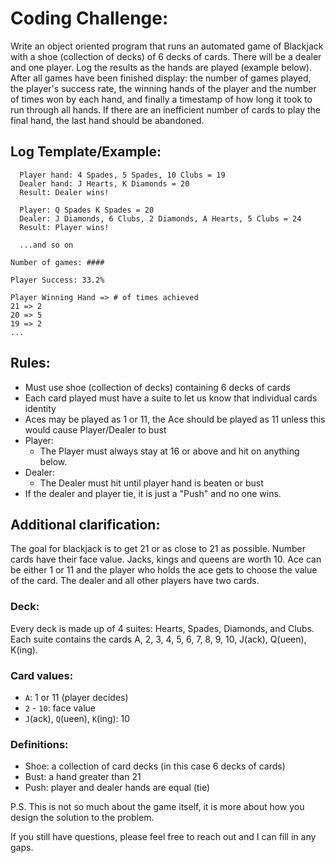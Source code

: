 # Coding Challenge:

Write an object oriented program that runs an automated game of Blackjack with a shoe (collection of decks) of 6 decks of cards.  There will be a dealer and one player.  Log the results as the hands are played (example below).  After all games have been finished display: the number of games played, the player's success rate, the winning hands of the player and the number of times won by each hand, and finally a timestamp of how long it took to run through all hands.  If there are an inefficient number of cards to play the final hand, the last hand should be abandoned.

## Log Template/Example:

```
  Player hand: 4 Spades, 5 Spades, 10 Clubs = 19
  Dealer hand: J Hearts, K Diamonds = 20
  Result: Dealer wins!

  Player: Q Spades K Spades = 20
  Dealer: J Diamonds, 6 Clubs, 2 Diamonds, A Hearts, 5 Clubs = 24
  Result: Player wins!

  ...and so on
```

```
Number of games: ####

Player Success: 33.2%

Player Winning Hand => # of times achieved
21 => 2
20 => 5
19 => 2
...
```

## Rules:
- Must use shoe (collection of decks) containing 6 decks of cards
- Each card played must have a suite to let us know that individual cards identity
- Aces may be played as 1 or 11, the Ace should be played as 11 unless this would cause Player/Dealer to bust
- Player:
  - The Player must always stay at 16 or above and hit on anything below.
- Dealer:
  - The Dealer must hit until player hand is beaten or bust
- If the dealer and player tie, it is just a "Push" and no one wins.


## Additional clarification:

The goal for blackjack is to get 21 or as close to 21 as possible.  Number cards have their face value.  Jacks, kings and queens are worth 10. Ace can be either 1 or 11 and the player who holds the ace gets to choose the value of the card. The dealer and all other players have two cards.

### Deck:

Every deck is made up of 4 suites: Hearts, Spades, Diamonds, and Clubs.  Each suite contains the cards A, 2, 3, 4, 5, 6, 7, 8, 9, 10, J(ack), Q(ueen), K(ing).

### Card values:

- `A`: 1 or 11 (player decides)
- `2` - `10`: face value
- `J`(ack), `Q`(ueen), `K`(ing): 10

### Definitions:

- Shoe: a collection of card decks (in this case 6 decks of cards)
- Bust: a hand greater than 21
- Push: player and dealer hands are equal (tie)

P.S. This is not so much about the game itself, it is more about how you design the solution to the problem.

If you still have questions, please feel free to reach out and I can fill in any gaps.

